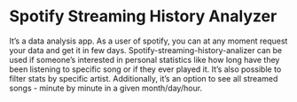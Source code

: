 # Spotify Streaming History Analyzer

It’s a data analysis app. As a user of spotify, you can at any moment request your data and get it in few days. Spotify-streaming-history-analizer can be used if someone’s interested in personal statistics like how long have they been listening to specific song or if they ever played it. It’s also possible to filter stats by specific artist. Additionally, it’s an option to see all streamed songs - minute by minute in a given month/day/hour.

